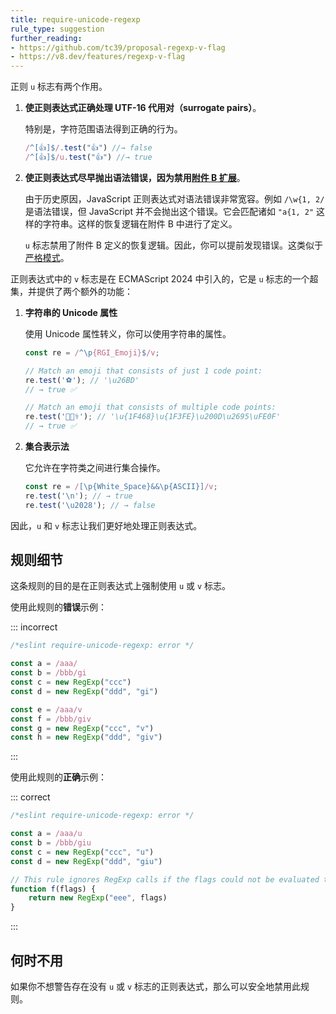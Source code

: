 ```yaml
---
title: require-unicode-regexp
rule_type: suggestion
further_reading:
- https://github.com/tc39/proposal-regexp-v-flag
- https://v8.dev/features/regexp-v-flag
---
```


正则 `u` 标志有两个作用。

1. **使正则表达式正确处理 UTF-16 代用对（surrogate pairs）**。

    特别是，字符范围语法得到正确的行为。

    ```js
    /^[👍]$/.test("👍") //→ false
    /^[👍]$/u.test("👍") //→ true
    ```

2. **使正则表达式尽早抛出语法错误，因为禁用[附件 B 扩展](https://www.ecma-international.org/ecma-262/6.0/#sec-regular-expressions-patterns)**。

    由于历史原因，JavaScript 正则表达式对语法错误非常宽容。例如 `/\w{1, 2/` 是语法错误，但 JavaScript 并不会抛出这个错误。它会匹配诸如 `"a{1, 2"` 这样的字符串。这样的恢复逻辑在附件 B 中进行了定义。

    `u` 标志禁用了附件 B 定义的恢复逻辑。因此，你可以提前发现错误。这类似于[严格模式](https://developer.mozilla.org/en-US/docs/Web/JavaScript/Reference/Strict_mode)。

正则表达式中的 `v` 标志是在 ECMAScript 2024 中引入的，它是 `u` 标志的一个超集，并提供了两个额外的功能：

1. **字符串的 Unicode 属性**

    使用 Unicode 属性转义，你可以使用字符串的属性。

    ```js
    const re = /^\p{RGI_Emoji}$/v;

    // Match an emoji that consists of just 1 code point:
    re.test('⚽'); // '\u26BD'
    // → true ✅

    // Match an emoji that consists of multiple code points:
    re.test('👨🏾‍⚕️'); // '\u{1F468}\u{1F3FE}\u200D\u2695\uFE0F'
    // → true ✅
    ```

2. **集合表示法**

    它允许在字符类之间进行集合操作。

    ```js
    const re = /[\p{White_Space}&&\p{ASCII}]/v;
    re.test('\n'); // → true
    re.test('\u2028'); // → false
    ```

因此，`u` 和 `v` 标志让我们更好地处理正则表达式。

## 规则细节

这条规则的目的是在正则表达式上强制使用 `u` 或 `v` 标志。

使用此规则的**错误**示例：

::: incorrect

```js
/*eslint require-unicode-regexp: error */

const a = /aaa/
const b = /bbb/gi
const c = new RegExp("ccc")
const d = new RegExp("ddd", "gi")

const e = /aaa/v
const f = /bbb/giv
const g = new RegExp("ccc", "v")
const h = new RegExp("ddd", "giv")
```

:::

使用此规则的**正确**示例：

::: correct

```js
/*eslint require-unicode-regexp: error */

const a = /aaa/u
const b = /bbb/giu
const c = new RegExp("ccc", "u")
const d = new RegExp("ddd", "giu")

// This rule ignores RegExp calls if the flags could not be evaluated to a static value.
function f(flags) {
    return new RegExp("eee", flags)
}
```

:::

## 何时不用

如果你不想警告存在没有 `u` 或 `v` 标志的正则表达式，那么可以安全地禁用此规则。
